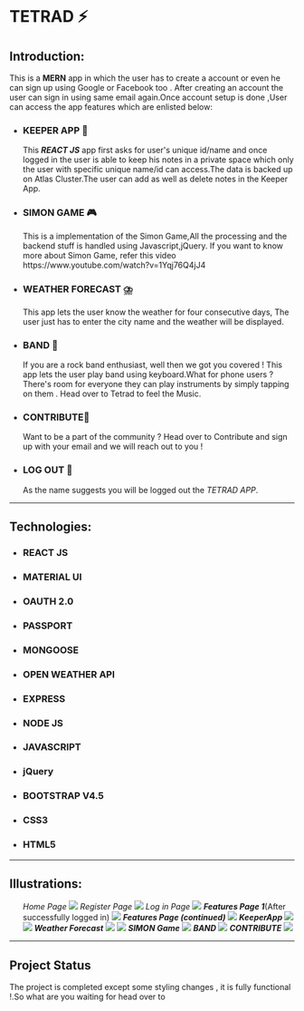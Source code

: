 # TETRAD ⚡

<h2>Introduction:</h2>
<p>This is a <strong>MERN</strong> app in which the user has to create a account or even he can sign up
using Google or Facebook too . After creating an account the user can sign in using same email again.Once account setup is done ,User can access the app 
features which are enlisted below:<ul>
  <li><h3>KEEPER APP 📝</h3><p>This <em><strong>REACT JS</strong></em> app first asks for user's unique id/name and once logged in the user is able to keep his notes
      in a private space which only the user with specific unique name/id can access.The data is backed up on Atlas Cluster.The user can add as well
    as delete notes in the Keeper App.</p></li>
  <li><h3>SIMON GAME 🎮</h3><p>This is a implementation of the Simon Game,All the processing and the backend stuff is handled using Javascript,jQuery.
    If you want to know more about Simon Game, refer this video https://www.youtube.com/watch?v=1Yqj76Q4jJ4 </p></li>
  <li><h3>WEATHER FORECAST ⛈️</h3><p>This app lets the user know the weather for four consecutive days, 
    The user just has to enter the city name and the weather will be displayed.</p></li>
  <li><h3>BAND 🥁</h3><p>If you are a rock band enthusiast, well then we got you covered ! This app lets the user play band using keyboard.What for 
    phone users ? There's room for everyone they can play instruments by simply tapping on them . Head over to Tetrad to feel the Music.</p></li>
  <li><h3>CONTRIBUTE💪 </h3><p>Want to be a part of the community ? Head over to Contribute and sign up with your email and we will 
    reach out to you !</p></li>
  <li><h3>LOG OUT 👋</h3><p>As the name suggests you will be logged out the <em>TETRAD APP</em>.
</ul>
  <hr>
  <h2>Technologies:</h2>
  <ul>
    <h3><li>REACT JS</li></h3>
    <h3><li>MATERIAL UI</li></h3>
    <h3><li>OAUTH 2.0</li></h3>
    <h3><li>PASSPORT</li></h3>
    <h3><li>MONGOOSE</li></h3>
    <h3><li>OPEN WEATHER API</li></h3>
    <h3><li>EXPRESS</li></h3>
    <h3><li>NODE JS</li></h3>
    <h3><li>JAVASCRIPT</li></h3>
    <h3><li>jQuery</li></h3>
    <h3><li>BOOTSTRAP V4.5</li></h3>
    <h3><li>CSS3</li></h3>
    <h3><li>HTML5</li></h3>
  </ul>
  <hr>
  <h2>Illustrations:</h2>
  <ul>
<!--     <h3><li>Desktop:</li></h3> -->
    <em>Home Page</em>
    <img src="https://user-images.githubusercontent.com/46518495/90599785-1bfc5880-e213-11ea-862b-53b95c95f640.png">
    <em>Register Page</em>
    <img src="https://user-images.githubusercontent.com/46518495/90600047-801f1c80-e213-11ea-9ef2-51bbf713285c.png">
    <em>Log in Page</em>
    <img src="https://user-images.githubusercontent.com/46518495/90600259-d8eeb500-e213-11ea-978b-1530a0d1c4f1.png">
    <em><strong>Features Page 1</strong></em>(After successfully logged in)
    <img src="https://user-images.githubusercontent.com/46518495/90600469-397df200-e214-11ea-888e-24f58c8c9f4a.png">
    <em><strong>Features Page (continued)</strong></em>
    <img src="https://user-images.githubusercontent.com/46518495/90600999-1d2e8500-e215-11ea-9f86-f0ecf7272588.png">
    <em><strong>KeeperApp</strong></em>
      <img src="https://user-images.githubusercontent.com/46518495/90602760-e148ef00-e217-11ea-8fd7-68cd54bad9f3.png">
    <img src="https://user-images.githubusercontent.com/46518495/90603021-3a188780-e218-11ea-941f-874ad90726e0.png">
    <em><strong>Weather Forecast</strong></em>
      <img src="https://user-images.githubusercontent.com/46518495/90425874-1b15da80-e0de-11ea-8eae-470b812c90eb.png">
      <img src="https://user-images.githubusercontent.com/46518495/90604178-12c2ba00-e21a-11ea-81e9-221be29ae0cc.png">
    <em><strong>SIMON Game</strong></em>
      <img src="https://user-images.githubusercontent.com/46518495/90603350-ce82ea00-e218-11ea-9888-8ae258bd561e.png">
    <em><strong>BAND</strong></em>
      <img src="https://user-images.githubusercontent.com/46518495/90603525-0c800e00-e219-11ea-8d80-8c0002b3387e.png">
    <em><strong>CONTRIBUTE</strong></em>
      <img src="https://user-images.githubusercontent.com/46518495/90603740-59fc7b00-e219-11ea-932a-f470f5ea5320.png">
  </ul>
  <hr>
  <h2>Project Status</h2>
  <p>The project is completed except some styling changes , it is fully functional !.So what are you waiting for head 
    over to  </p>
